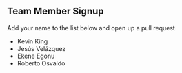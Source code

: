 Team Member Signup
------------------
Add your name to the list below and open up a pull request
- Kevin King
- Jesús Velázquez
- Ekene Egonu
- Roberto Osvaldo
